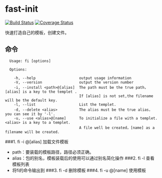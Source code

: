 # fast-init
[![Build Status](https://travis-ci.org/KingNigel/fast-init.svg?branch=master)](https://travis-ci.org/KingNigel/fast-init)
[![Coverage Status](https://coveralls.io/repos/github/KingNigel/fast-init/badge.svg)](https://coveralls.io/github/KingNigel/fast-init)

快速打造自己的模板，创建文件。
## 命令
```
  Usage: fi [options]

  Options:

    -h, --help                    output usage information
    -V, --version                 output the version number
    -i, --install <path>@[alias]  The path must be the true path，[alias] is a key to the templet .
                                  If [alias] is not set,the filename will be the default key.
    -l, --list                    List the templet.
    -d, --delete <alias>          The alias must be the true alias，you can see it by '-l'.
    -u, --use <alias>@[name]      To initialize a file with a templet.<alias> is a key to a templet.
                                  A file well be created，[name] as a filename will be created.
```
###1. fi -i <path>@[alias] 加载文件模板
- path：要装载的模板路径，路径必须正确。
- alias：包的别名，模板装载后的使用可以通过别名简化操作
###2. fi -l 查看模板列表
- 将fi的命令输出到
###3. fi -d <alias>  删除模板
###4. fi -u <alias>@[name] 使用模板


